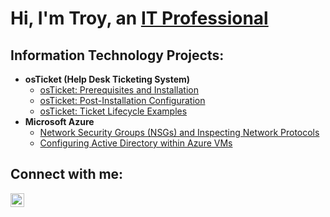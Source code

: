<h1>Hi, I'm Troy, an <a href="https://linkedin.com/in/Josh">IT Professional</a></h1>

<h2> Information Technology Projects:</h2>

- <b>osTicket (Help Desk Ticketing System)</b>
  - [osTicket: Prerequisites and Installation](https://github.com/mmtroyinfotech/osticket-prereqs)
  - [osTicket: Post-Installation Configuration](https://github.com/mmtroyinfotech/osTicket-Post-Install-Configuration
)
  - [osTicket: Ticket Lifecycle Examples](https://github.com/mmtroyinfotech/ticket-lifecycle)
- <b>Microsoft Azure</b>
  - [Network Security Groups (NSGs) and Inspecting Network Protocols](https://github.com/mmtroyinfotech/azure-network-protocols)
  - [Configuring Active Directory within Azure VMs](https://github.com/mmtroyinfotech/configure-ad)

<h2>Connect with me:</h2>

[<img align="left" alt="Josh | LinkedIn" width="22px" src="https://cdn.jsdelivr.net/npm/simple-icons@v3/icons/linkedin.svg" />][linkedin]

[linkedin]:https://linkedin.com/in/Josh
